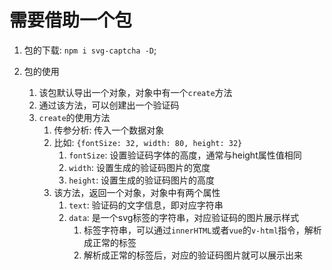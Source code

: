 
# 需要借助一个包

1. 包的下载: `npm i svg-captcha -D`;

2. 包的使用
   1) 该包默认导出一个对象，对象中有一个`create`方法
   2) 通过该方法，可以创建出一个验证码
   3) `create`的使用方法
      1) 传参分析: 传入一个数据对象
      2) 比如: `{fontSize: 32, width: 80, height: 32}`
         1) `fontSize`: 设置验证码字体的高度，通常与height属性值相同
         2) `width`: 设置生成的验证码图片的宽度
         3) `height`: 设置生成的验证码图片的高度
      3) 该方法，返回一个对象，对象中有两个属性
         1) `text`: 验证码的文字信息，即对应字符串
         2) `data`: 是一个svg标签的字符串，对应验证码的图片展示样式
            1) 标签字符串，可以通过`innerHTML`或者`vue`的`v-html`指令，解析成正常的标签
            2) 解析成正常的标签后，对应的验证码图片就可以展示出来